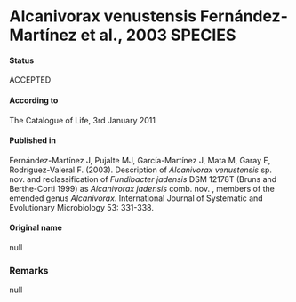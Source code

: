 Alcanivorax venustensis Fernández-Martínez et al., 2003 SPECIES
=======

#### Status
ACCEPTED

#### According to
The Catalogue of Life, 3rd January 2011

#### Published in
Fernández-Martínez J, Pujalte MJ, García-Martínez J, Mata M, Garay E, Rodríguez-Valeral F. (2003). Description of <i>Alcanivorax venustensis</i> sp. nov. and reclassification of <i>Fundibacter jadensis</i> DSM 12178T (Bruns and Berthe-Corti 1999) as <i>Alcanivorax jadensis</i> comb. nov. , members of the emended genus <i>Alcanivorax</i>. International Journal of Systematic and Evolutionary Microbiology 53: 331-338.

#### Original name
null

### Remarks
null